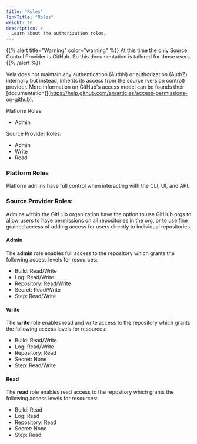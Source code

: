 ```yaml
---
title: "Roles"
linkTitle: "Roles"
weight: 10
description: >
  Learn about the authorization roles.
---
```


{{% alert title="Warning" color="warning" %}}
At this time the only Source Control Provider is GitHub. So this documentation is tailored for those users.
{{% /alert %}}

Vela does not maintain any authentication (AuthN) or authorization (AuthZ) internally but instead, inherits its access from the source (version control) provider. More information on GitHub's access model can be founds their [documentation]](https://help.github.com/en/articles/access-permissions-on-github).

Platform Roles:

* Admin

Source Provider Roles:

* Admin
* Write
* Read

### Platform Roles

Platform admins have full control when interacting with the CLI, UI, and API.

### Source Provider Roles:

Admins within the GitHub organization have the option to use GitHub orgs to allow users to have permissions on all repositories in the org, or to use fine grained access of adding access for users directly to individual repositories.

#### Admin

The **admin** role enables full access to the repository which grants the following access levels for resources:

* Build: Read/Write
* Log: Read/Write
* Repository: Read/Write
* Secret: Read/Write
* Step: Read/Write

#### Write

The **write** role enables read and write access to the repository which grants the following access levels for resources:

* Build: Read/Write
* Log: Read/Write
* Repository: Read
* Secret: None
* Step: Read/Write

#### Read

The **read** role enables read access to the repository which grants the following access levels for resources:

* Build: Read
* Log: Read
* Repository: Read
* Secret: None
* Step: Read
